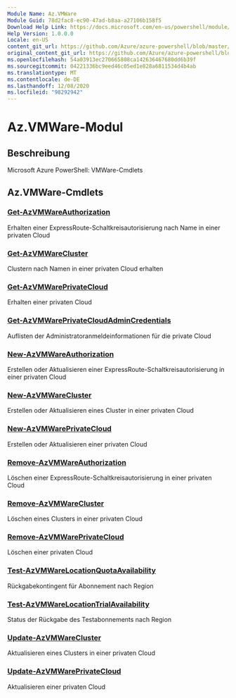 ```yaml
---
Module Name: Az.VMWare
Module Guid: 78d2fac8-ec90-47ad-b8aa-a27106b158f5
Download Help Link: https://docs.microsoft.com/en-us/powershell/module/az.vmware
Help Version: 1.0.0.0
Locale: en-US
content_git_url: https://github.com/Azure/azure-powershell/blob/master/src/VMWare/help/Az.VMWare.md
original_content_git_url: https://github.com/Azure/azure-powershell/blob/master/src/VMWare/help/Az.VMWare.md
ms.openlocfilehash: 54a03913ec270665808ca142636467680dd6b39f
ms.sourcegitcommit: 04221336bc9eed46c05ed1e828a6811534d4b4ab
ms.translationtype: MT
ms.contentlocale: de-DE
ms.lasthandoff: 12/08/2020
ms.locfileid: "98292942"
---
```

# Az.VMWare-Modul
## Beschreibung
Microsoft Azure PowerShell: VMWare-Cmdlets

## Az.VMWare-Cmdlets
### [Get-AzVMWareAuthorization](Get-AzVMWareAuthorization.md)
Erhalten einer ExpressRoute-Schaltkreisautorisierung nach Name in einer privaten Cloud

### [Get-AzVMWareCluster](Get-AzVMWareCluster.md)
Clustern nach Namen in einer privaten Cloud erhalten

### [Get-AzVMWarePrivateCloud](Get-AzVMWarePrivateCloud.md)
Erhalten einer privaten Cloud

### [Get-AzVMWarePrivateCloudAdminCredentials](Get-AzVMWarePrivateCloudAdminCredentials.md)
Auflisten der Administratoranmeldeinformationen für die private Cloud

### [New-AzVMWareAuthorization](New-AzVMWareAuthorization.md)
Erstellen oder Aktualisieren einer ExpressRoute-Schaltkreisautorisierung in einer privaten Cloud

### [New-AzVMWareCluster](New-AzVMWareCluster.md)
Erstellen oder Aktualisieren eines Cluster in einer privaten Cloud

### [New-AzVMWarePrivateCloud](New-AzVMWarePrivateCloud.md)
Erstellen oder Aktualisieren einer privaten Cloud

### [Remove-AzVMWareAuthorization](Remove-AzVMWareAuthorization.md)
Löschen einer ExpressRoute-Schaltkreisautorisierung in einer privaten Cloud

### [Remove-AzVMWareCluster](Remove-AzVMWareCluster.md)
Löschen eines Clusters in einer privaten Cloud

### [Remove-AzVMWarePrivateCloud](Remove-AzVMWarePrivateCloud.md)
Löschen einer privaten Cloud

### [Test-AzVMWareLocationQuotaAvailability](Test-AzVMWareLocationQuotaAvailability.md)
Rückgabekontingent für Abonnement nach Region

### [Test-AzVMWareLocationTrialAvailability](Test-AzVMWareLocationTrialAvailability.md)
Status der Rückgabe des Testabonnements nach Region

### [Update-AzVMWareCluster](Update-AzVMWareCluster.md)
Aktualisieren eines Clusters in einer privaten Cloud

### [Update-AzVMWarePrivateCloud](Update-AzVMWarePrivateCloud.md)
Aktualisieren einer privaten Cloud

